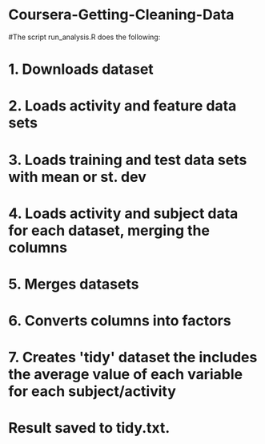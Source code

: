 # Coursera-Getting-Cleaning-Data

#The script run_analysis.R does the following:

# 1. Downloads dataset 
# 2. Loads activity and feature data sets
# 3. Loads training and test data sets with mean or st. dev
# 4. Loads activity and subject data for each dataset, merging the columns
# 5. Merges datasets
# 6. Converts columns into factors
# 7. Creates 'tidy' dataset the includes the average value of each variable for each subject/activity

# Result saved to tidy.txt.
